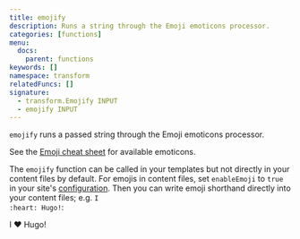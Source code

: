 ```yaml
---
title: emojify
description: Runs a string through the Emoji emoticons processor.
categories: [functions]
menu:
  docs:
    parent: functions
keywords: []
namespace: transform
relatedFuncs: []
signature:
  - transform.Emojify INPUT
  - emojify INPUT
---
```


`emojify` runs a passed string through the Emoji emoticons processor.

See the [Emoji cheat sheet][emojis] for available emoticons.

The `emojify` function can be called in your templates but not directly in your content files by default. For emojis in content files, set `enableEmoji` to `true` in your site's [configuration]. Then you can write emoji shorthand directly into your content files; e.g. <code>I :</code><code>heart</code><code>: Hugo!</code>:

I :heart: Hugo!


[configuration]: /getting-started/configuration/
[emojis]: https://www.webfx.com/tools/emoji-cheat-sheet/
[sc]: /templates/shortcode-templates/
[scsource]: https://github.com/gohugoio/hugo/tree/master/docs/layouts/shortcodes

